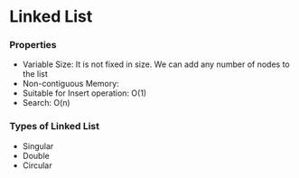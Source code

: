 # Linked List

### Properties

- Variable Size: It is not fixed in size. We can add any number of nodes to the list
- Non-contiguous Memory: 
- Suitable for Insert operation: O(1)  
- Search: O(n)

### Types of Linked List

- Singular
- Double
- Circular

